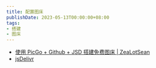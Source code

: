 ```yaml
---
title: 配置图床
publishDate: 2023-05-13T00:00:00+08:00
tags:
- 搭建
- 图床
---
```


- [使用 PicGo + Github + JSD 搭建免费图床 | ZeaLotSean](https://asuka4every.top/build-your-own-img-host/)
- [jsDelivr](https://www.jsdelivr.com/)

